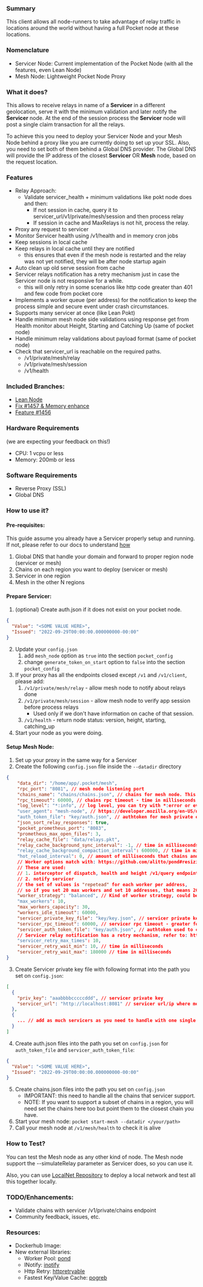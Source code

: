 ### Summary

This client allows all node-runners to take advantage of relay traffic in locations around the world without having a full Pocket node at these locations.

### Nomenclature

* Servicer Node: Current implementation of the Pocket Node (with all the features, even Lean Node)
* Mesh Node: Lightweight Pocket Node Proxy

### What it does?

This allows to receive relays in name of a **Servicer** in a different geolocation, serve it with the minimum validation and later notify the **Servicer** node.
At the end of the session process the **Servicer** node will post a single claim transaction for all the relays.

To achieve this you need to deploy your Servicer Node and your Mesh Node behind a proxy like you are currently doing to set up your SSL.
Also, you need to set both of them behind a Global DNS provider. The Global DNS will provide the IP address of the closest **Servicer** OR **Mesh** node, based on the request location.

### Features

* Relay Approach:
  * Validate servicer_health + minimum validations like pokt node does and then:
    * If not session in cache, query it to servicer_url/v1/private/mesh/session and then process relay
    * If session in cache and MaxRelays is not hit, process the relay.
* Proxy any request to servicer
* Monitor Servicer health using /v1/health and in memory cron jobs
* Keep sessions in local cache
* Keep relays in local cache until they are notified
  * this ensures that even if the mesh node is restarted and the relay was not yet notified, they will be after node startup again
* Auto clean up old serve session from cache
* Servicer relays notification has a retry mechanism just in case the Servicer node is not responsive for a while.
  * this will only retry in some scenarios like http code greater than 401 and few code from pocket core
* Implements a worker queue (per address) for the notification to keep the process simple and secure event under crash circumstances.
* Supports many servicer at once (like Lean Pokt)
* Handle minimum mesh node side validations using response get from Health monitor about Height, Starting and Catching Up (same of pocket node)
* Handle minimum relay validations about payload format (same of pocket node)
* Check that servicer_url is reachable on the required paths.
  * /v1/private/mesh/relay
  * /v1/private/mesh/session
  * /v1/health

### Included Branches:

* [Lean Node](https://github.com/pokt-network/pocket-core/tree/ethereal-wombat)
* [Fix #1457 & Memory enhance](https://github.com/pokt-network/pocket-core/pull/1485)
* [Feature #1456](https://github.com/pokt-network/pocket-core/pull/1483)

### Hardware Requirements
(we are expecting your feedback on this!)
* CPU: 1 vcpu or less
* Memory: 200mb or less

### Software Requirements
* Reverse Proxy (SSL)
* Global DNS

### How to use it?

#### Pre-requisites:

This guide assume you already have a Servicer properly setup and running. If not, please refer to our docs to understand [how](cli/default.md)

1. Global DNS that handle your domain and forward to proper region node (servicer or mesh)
2. Chains on each region you want to deploy (servicer or mesh)
3. Servicer in one region
4. Mesh in the other N regions

#### Prepare Servicer:

1. (optional) Create auth.json if it does not exist on your pocket node.
```json
{
  "Value": "<SOME VALUE HERE>",
  "Issued": "2022-09-29T00:00:00.000000000-00:00"
}
```
2. Update your `config.json`
   1. add `mesh_node` option as `true` into the section `pocket_config`
   2. change `generate_token_on_start` option to `false` into the section `pocket_config`
3. If your proxy has all the endpoints closed except `/v1` and `/v1/client`, please add:
   1. `/v1/private/mesh/relay` - allow mesh node to notify about relays done
   2. `/v1/private/mesh/session` - allow mesh node to verify app session before process relays
      * Used only if we don't have information on cache of that session.
   3. `/v1/health` - return node status: version, height, starting, catching_up
4. Start your node as you were doing.

#### Setup Mesh Node:

1. Set up your proxy in the same way for a Servicer
2. Create the following `config.json` file inside the `--datadir` directory
```json
{
	"data_dir": "/home/app/.pocket/mesh",
    "rpc_port": "8081", // mesh node listening port
    "chains_name": "chains/chains.json", // chains for mesh node. This should be a filename path relative to --datadir
    "rpc_timeout": 60000, // chains rpc timeout - time in milliseconds
    "log_level": "*:info", // log level, you can try with *:error or even *:debug (this print a lot)
    "user_agent": "mesh-node", // https://developer.mozilla.org/en-US/docs/Web/HTTP/Headers/User-Agent
    "auth_token_file": "key/auth.json", // authtoken for mesh private endpoints. This should be a filename path relative to --datadir
    "json_sort_relay_responses": true,
    "pocket_prometheus_port": "8083",
    "prometheus_max_open_files": 3,
    "relay_cache_file": "data/relays.pkt",
  	"relay_cache_background_sync_interval": -1, // time in milliseconds. https://pkg.go.dev/github.com/akrylysov/pogreb#Options
  	"relay_cache_background_compaction_interval": 600000, // time in milliseconds. https://pkg.go.dev/github.com/akrylysov/pogreb#Options
    "hot_reload_interval": 0, // amount of milliseconds that chains and servicers file are read again; 0 or less disable it
    // Worker options match with: https://github.com/alitto/pond#resizing-strategies
    // These are used:
    // 1. interceptor of dispatch, health and height /v1/query endpoints
    // 2. notify servicer
    // the set of values is "repetead" for each worker per address,
    // so if you set 20 max workers and set 10 addresses, that means 200 max_workers for notify + 20 for hooks
    "worker_strategy": "balanced", // Kind of worker strategy, could be: balanced | eager | lazy - avoid eager if you see many timeout on servicer
    "max_workers": 10,
    "max_workers_capacity": 30,
    "workers_idle_timeout": 60000,
    "servicer_private_key_file": "key/key.json", // servicer private key to sign proof message on relay response. This should be a filename path relative to --datadir
    "servicer_rpc_timeout": 60000, // servicer rpc timeout - greater for faraway regions like (tokyo to us east)
    "servicer_auth_token_file": "key/auth.json", // authtoken used to call servicer. This should be a filename path relative to --datadir
    // Servicer relay notification has a retry mechanism, refer to: https://github.com/hashicorp/go-retryablehttp
    "servicer_retry_max_times": 10,
    "servicer_retry_wait_min": 10, // time in milliseconds
    "servicer_retry_wait_max": 180000 // time in milliseconds
}
```
3. Create Servicer private key file with following format into the path you set on `config.json`:
```json
[
  {
	"priv_key": "aaabbbbcccccddd", // servicer private key
	"servicer_url": "http://localhost:8081" // servicer url/ip where mesh node can reach the servicer node to check health, proxy requests and notify relays
  },
  {
	... // add as much servicers as you need to handle with one single geo-mesh process.
  }
]

```
4. Create auth.json files into the path you set on `config.json` for `auth_token_file` and `servicer_auth_token_file`:
```json
{
  "Value": "<SOME VALUE HERE>",
  "Issued": "2022-09-29T00:00:00.000000000-00:00"
}
```
5. Create chains.json files into the path you set on `config.json`
   * IMPORTANT: this need to handle all the chains that servicer support.
   * NOTE: If you want to support a subset of chains in a region, you will need set the chains here too but point them to the closest chain you have.
6. Start your mesh node: `pocket start-mesh --datadir </your/path>`
7. Call your mesh node at `/v1/mesh/health` to check it is alive

### How to Test?

You can test the Mesh node as any other kind of node. The Mesh node support the --simulateRelay parameter as Servicer does, so you can use it.

Also, you can use [LocalNet Repository](https://github.com/pokt-scan/pocket-localnet) to deploy a local network and test all this together locally.

### TODO/Enhancements:
* Validate chains with servicer /v1/private/chains endpoint
* Community feedback, issues, etc.

### Resources:

* Dockerhub Image:
* New external libraries:
  * Worker Pool: [pond](https://github.com/alitto/pond)
  * INotify: [inotify](https://github.com/fsnotify/fsnotify)
  * Http Retry: [httpretryable](https://github.com/hashicorp/go-retryablehttp)
  * Fastest Key/Value Cache: [pogreb](https://github.com/akrylysov/pogreb)
